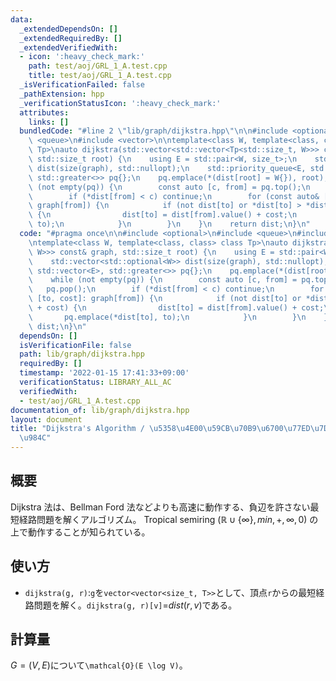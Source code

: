 ```yaml
---
data:
  _extendedDependsOn: []
  _extendedRequiredBy: []
  _extendedVerifiedWith:
  - icon: ':heavy_check_mark:'
    path: test/aoj/GRL_1_A.test.cpp
    title: test/aoj/GRL_1_A.test.cpp
  _isVerificationFailed: false
  _pathExtension: hpp
  _verificationStatusIcon: ':heavy_check_mark:'
  attributes:
    links: []
  bundledCode: "#line 2 \"lib/graph/dijkstra.hpp\"\n\n#include <optional>\n#include\
    \ <queue>\n#include <vector>\n\ntemplate<class W, template<class, class> class\
    \ Tp>\nauto dijkstra(std::vector<std::vector<Tp<std::size_t, W>>> const& graph,\
    \ std::size_t root) {\n    using E = std::pair<W, size_t>;\n    std::vector<std::optional<W>>\
    \ dist(size(graph), std::nullopt);\n    std::priority_queue<E, std::vector<E>,\
    \ std::greater<>> pq{};\n    pq.emplace(*(dist[root] = W{}), root);\n    while\
    \ (not empty(pq)) {\n        const auto [c, from] = pq.top();\n        pq.pop();\n\
    \        if (*dist[from] < c) continue;\n        for (const auto& [to, cost]:\
    \ graph[from]) {\n            if (not dist[to] or *dist[to] > *dist[from] + cost)\
    \ {\n                dist[to] = dist[from].value() + cost;\n                pq.emplace(*dist[to],\
    \ to);\n            }\n        }\n    }\n    return dist;\n}\n"
  code: "#pragma once\n\n#include <optional>\n#include <queue>\n#include <vector>\n\
    \ntemplate<class W, template<class, class> class Tp>\nauto dijkstra(std::vector<std::vector<Tp<std::size_t,\
    \ W>>> const& graph, std::size_t root) {\n    using E = std::pair<W, size_t>;\n\
    \    std::vector<std::optional<W>> dist(size(graph), std::nullopt);\n    std::priority_queue<E,\
    \ std::vector<E>, std::greater<>> pq{};\n    pq.emplace(*(dist[root] = W{}), root);\n\
    \    while (not empty(pq)) {\n        const auto [c, from] = pq.top();\n     \
    \   pq.pop();\n        if (*dist[from] < c) continue;\n        for (const auto&\
    \ [to, cost]: graph[from]) {\n            if (not dist[to] or *dist[to] > *dist[from]\
    \ + cost) {\n                dist[to] = dist[from].value() + cost;\n         \
    \       pq.emplace(*dist[to], to);\n            }\n        }\n    }\n    return\
    \ dist;\n}\n"
  dependsOn: []
  isVerificationFile: false
  path: lib/graph/dijkstra.hpp
  requiredBy: []
  timestamp: '2022-01-15 17:41:33+09:00'
  verificationStatus: LIBRARY_ALL_AC
  verifiedWith:
  - test/aoj/GRL_1_A.test.cpp
documentation_of: lib/graph/dijkstra.hpp
layout: document
title: "Dijkstra's Algorithm / \u5358\u4E00\u59CB\u70B9\u6700\u77ED\u7D4C\u8DEF\u554F\
  \u984C"
---
```


## 概要
Dijkstra 法は、Bellman Ford 法などよりも高速に動作する、負辺を許さない最短経路問題を解くアルゴリズム。
Tropical semiring ($\mathbb{R} \cup{\{\infty \}}, min, +, \infty, 0$) の上で動作することが知られている。

## 使い方
- `dijkstra(g, r)`:`g`を`vector<vector<size_t, T>>`として、頂点`r`からの最短経路問題を解く。`dijkstra(g, r)[v]`=$dist(r, v)$である。

## 計算量
$G=(V,E)$について`\mathcal{O}(E \log V)`。
